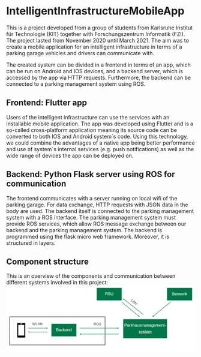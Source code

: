 # IntelligentInfrastructureMobileApp

This is a project developed from a group of students from Karlsruhe Institut für Technologie (KIT) together with Forschungszentrum Informatik (FZI). The project lasted from November 2020 until March 2021. The aim was to create a mobile application for an intelligent infrastructure in terms of a parking garage vehicles and drivers can communicate with.

The created system can be divided in a frontend in terms of an app, which can be run on Android and IOS devices, and a backend server, which is accessed by the app via HTTP requests. Furthermore, the backend can be connected to a parking management system using ROS.

## Frontend: Flutter app
Users of the intelligent infrastructure can use the services with an installable mobile application. The app was developed using Flutter and is a so-called cross-platform application meaning its source code can be converted to both IOS and Android system´s code. Using this technology, we could combine the advantages of a native app being better performance and use of system´s internal services (e.g. push notifications) as well as the wide range of devices the app can be deployed on.

## Backend: Python Flask server using ROS for communication
The frontend communicates with a server running on local wifi of the parking garage. For data exchange, HTTP requests with JSON data in the body are used. The backend itself is connected to the parking management system with a ROS interface. The parking management system must provide ROS services, which allow ROS message exchange between our backend and the parking management system. The backend is programmed using the flask micro web framework. Moreover, it is structured in layers.

## Component structure
This is an overview of the components and communication between different systems involved in this project:
![component diagram of the project system](/documentation/Projektschema_Komponenten.png)